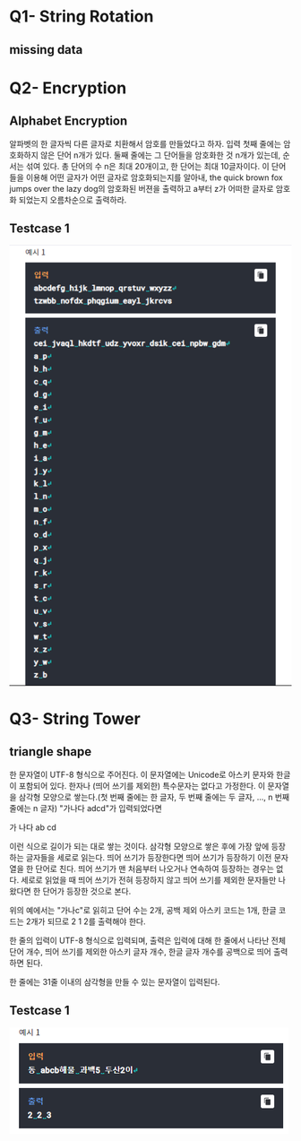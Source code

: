 # Q1- String Rotation
## missing data

# Q2- Encryption
## Alphabet Encryption

알파벳의 한 글자씩 다른 글자로 치환해서 암호를 만들었다고
하자. 입력 첫째 줄에는 암호화하지 않은 단어 n개가 있다. 둘째
줄에는 그 단어들을 암호화한 것 n개가 있는데, 순서는 섞여 있다.
총 단어의 수 n은 최대 20개이고, 한 단어는 최대 10글자이다.
이 단어들을 이용해 어떤 글자가 어떤 글자로 암호화되는지를
알아내, the quick brown fox jumps over the lazy dog의 
암호화된 버젼을 출력하고 a부터 z가 어떠한 글자로 암호화
되었는지 오름차순으로 출력하라.

Testcase 1 <br>
-----------
![testcase_2](./img/testcase_2.PNG)


# Q3- String Tower
## triangle shape

한 문자열이 UTF-8 형식으로 주어진다. 이 문자열에는 Unicode로 
아스키 문자와 한글이 포함되어 있다. 한자나 (띄어 쓰기를
제외한) 특수문자는 없다고 가정한다.
이 문자열을 삼각형 모양으로 쌓는다.(첫 번째 줄에는 한 글자, 두
번째 줄에는 두 글자, ..., n 번째 줄에는 n 글자)
"가나다 adcd"가 입력되었다면

가
나다
 ab
cd

이런 식으로 길이가 되는 대로 쌓는 것이다.
삼각형 모양으로 쌓은 후에 가장 앞에 등장하는 글자들을 세로로
읽는다. 띄어 쓰기가 등장한다면 띄어 쓰기가 등장하기 이전
문자열을 한 단어로 친다. 띄어 쓰기가 맨 처음부터 나오거나 
연속하여 등장하는 경우는 없다.
세로로 읽었을 때 띄어 쓰기가 전혀 등장하지 않고 띄어 쓰기를
제외한 문자들만 나왔다면 한 단어가 등장한 것으로 본다.

위의 예에서는 "가나c"로 읽히고 단어 수는 2개, 공백 제외
아스키 코드는 1개, 한글 코드는 2개가 되므로 2 1 2를 출력해야
한다.

한 줄의  입력이 UTF-8 형식으로 입력되며, 출력은 입력에 대해 한 
줄에서 나타난 전체 단어 개수, 띄어 쓰기를 제외한 아스키 글자
개수, 한글 글자 개수를 공백으로 띄어 출력하면 된다.

한 줄에는 31줄 이내의 삼각형을 만들 수 있는 문자열이 입력된다.


Testcase 1 <br>
-----------
![testcase_3](./img/testcase_3.png)



